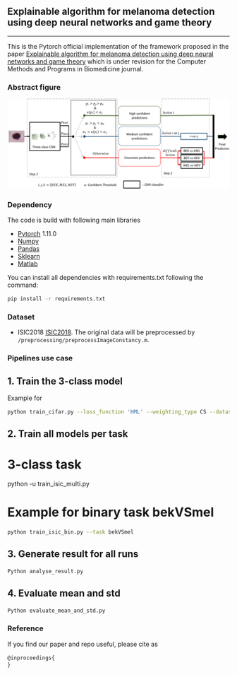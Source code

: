 ## Explainable algorithm for melanoma detection using deep neural networks and game theory

_________________

This is the Pytorch official implementation of the framework proposed in the paper [Explainable algorithm for melanoma detection using deep neural networks and game theory](https:) which is under revision for the Computer Methods and Programs in Biomedicine journal.
### Abstract figure

![Alt text](proposed_framework.png?raw=true "HMLoss")
### Dependency
The code is build with following main libraries
- [Pytorch](https://www.tensorflow.org) 1.11.0
- [Numpy](https://numpy.org/) 
- [Pandas](https://pandas.pydata.org/)
- [Sklearn](https://scikit-learn.org/stable/)
- [Matlab](https://ch.mathworks.com/fr/products/matlab.html)


You can install all dependencies with requirements.txt following the command:
```bash
pip install -r requirements.txt 
```


### Dataset
- ISIC2018 [ISIC2018](https://challenge2018.isic-archive.com/). The original data will be preprocessed by `/preprocessing/preprocessImageConstancy.m`.

### Pipelines use case
## 1. Train the 3-class model  
Example for 
```bash
python train_cifar.py --loss_function 'HML' --weighting_type CS --dataset_name 'cifar100' --imb_type 'exp' --imb_ratio 0.02 --gpu 0 
```
## 2. Train all models per task 

# 3-class task
python -u train_isic_multi.py
# Example for binary task bekVSmel
```bash
python train_isic_bin.py --task bekVSmel  
```

## 3. Generate result for all runs
```bash
Python analyse_result.py
```
## 4. Evaluate mean and std
```bash
Python evaluate_mean_and_std.py
```

### Reference

If you find our paper and repo useful, please cite as

```
@inproceedings{
}
